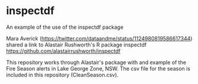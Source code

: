 # inspectdf

An example of the use of the inspectdf package

Mara Averick (https://twitter.com/dataandme/status/1124980819586617344) shared a link to Alastair Rushworth's
R package inspectdf https://github.com/alastairrushworth/inspectdf

This repository works through Alastair's package with and example of the Fire Season alerts in Lake George Zone,
NSW. The csv file for the season is included in this repository (CleanSeason.csv).
